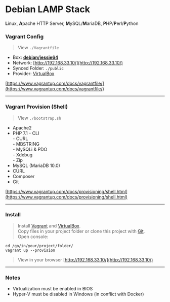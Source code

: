 # Debian LAMP Stack
**L**inux, **A**pache HTTP Server, **M**ySQL/**M**ariaDB, **P**HP/**P**erl/**P**ython

### Vagrant Config


> View `./Vagrantfile`

- Box: **[debian/jessie64](https://app.vagrantup.com/debian/boxes/jessie64)**
- Network: [http://192.168.33.10/](http://192.168.33.10/)
- Synced Folder: `./public`
- Provider: [VirtualBox](https://www.virtualbox.org/)  

[https://www.vagrantup.com/docs/vagrantfile/](https://www.vagrantup.com/docs/vagrantfile/)

---

### Vagrant Provision (Shell)

> View `./bootstrap.sh`

- Apache2
- PHP 7.1
 \- CLI  
 \- CURL  
 \- MBSTRING  
 \- MySQLi & PDO  
 \- Xdebug  
 \- Zip  
- MySQL (MariaDB 10.0)
- CURL
- Composer
- Git  

[https://www.vagrantup.com/docs/provisioning/shell.html](https://www.vagrantup.com/docs/provisioning/shell.html)

---

### Install

> Install [Vagrant](https://www.vagrantup.com/) and [VirtualBox](https://www.virtualbox.org/).  
Copy files in your project folder or clone this project with [Git](https://git-scm.com/).  
Open console:

	cd /go/in/your/project/folder/
    vagrant up --provision

> View in your browser [http://192.168.33.10/](http://192.168.33.10/)

---

### Notes

- Virtualization must be enabled in BIOS
- Hyper-V must be disabled in Windows (in conflict with Docker)